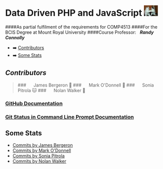 
Data Driven PHP and JavaScript ![GitHubLogo](app/views/images/logo.jpg)
==================================

####As partial fulfilment of the requirements for COMP4513
####For the BCIS Degree at Mount Royal University
####Course Professor:&nbsp;&nbsp;&nbsp;_**Randy Connolly**_

 - :arrow_right: [Contributors](#contributors)
 - :arrow_right: [Some Stats](#some-stats)

## *Contributors*

 >###&nbsp;&nbsp;&nbsp;&nbsp;&nbsp;&nbsp;James Bergeron :maple_leaf:
 >###&nbsp;&nbsp;&nbsp;&nbsp;&nbsp;&nbsp;Mark O'Donnell :beer:
 >###&nbsp;&nbsp;&nbsp;&nbsp;&nbsp;&nbsp;Sonia Pitrola :cat:
 >###&nbsp;&nbsp;&nbsp;&nbsp;&nbsp;&nbsp;Nolan Walker :muscle: 

### [GitHub Documentation](documentation/getGoingGitHub.md)
### [Git Status in Command Line Prompt Documentation](documentation/showBranchInPrompt.md)

## **Some Stats**
 - [Commits by James Bergeron](https://github.com/jadeclan/Assign1/commits/master?author=jadeclan)
 - [Commits by Mark O'Donnell](https://github.com/jadeclan/Assign1/commits/master?author=CrazyIrish)
 - [Commits by Sonia Pitrola](https://github.com/jadeclan/Assign1/commits/master?author=spitrola)
 - [Commits by Nolan Walker](https://github.com/jadeclan/Assign1/commits/master?author=Nwalk957)